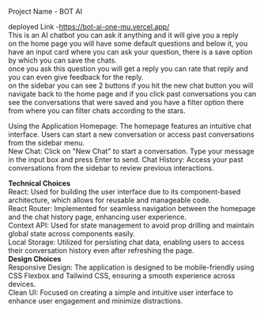 Project Name - BOT AI

deployed Link -https://bot-ai-one-mu.vercel.app/  <br/>
This is an AI chatbot you can ask it anything and it will give you a reply <br/>
on the home page you will have some default questions and below it, you have an input card where you can ask your question, there is a save option by which you can save the chats.<br/>
once you ask this question you will get a reply you can rate that reply and you can even give feedback for the reply.<br/>
on the sidebar you can see 2 buttons if you hit the new chat button you will navigate back to the home page and if you click past conversations you can see the conversations that were saved and you have a filter option there from where you can filter chats according to the stars.<br/>

Using the Application
Homepage: The homepage features an intuitive chat interface. Users can start a new conversation or access past conversations from the sidebar menu.<br/>
New Chat: Click on "New Chat" to start a conversation. Type your message in the input box and press Enter to send.
Chat History: Access your past conversations from the sidebar to review previous interactions.

 <strong>Technical Choices</strong><br/>
React: Used for building the user interface due to its component-based architecture, which allows for reusable and manageable code.<br/>
React Router: Implemented for seamless navigation between the homepage and the chat history page, enhancing user experience.<br/>
Context API: Used for state management to avoid prop drilling and maintain global state across components easily.<br/>
Local Storage: Utilized for persisting chat data, enabling users to access their conversation history even after refreshing the page.<br/>
<strong>Design Choices</strong><br/>
Responsive Design: The application is designed to be mobile-friendly using CSS Flexbox and Tailwind CSS, ensuring a smooth experience across devices.<br/>
Clean UI: Focused on creating a simple and intuitive user interface to enhance user engagement and minimize distractions.
